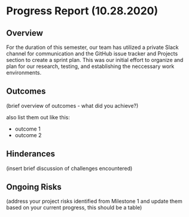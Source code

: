 # Progress Report (10.28.2020)
## Overview
For the duration of this semester, our team has utilized a private Slack channel for communication and the GitHub issue tracker and Projects section to create a sprint plan. This was our initial effort to organize and plan for our research, testing, and establishing the neccessary work environments.


## Outcomes
(brief overview of outcomes - what did you achieve?)

also list them out like this:
* outcome 1
* outcome 2

## Hinderances
(insert brief discussion of challenges encountered)

## Ongoing Risks
(address your project risks identified from Milestone 1 and update them based on your current progress, this should be a table)
